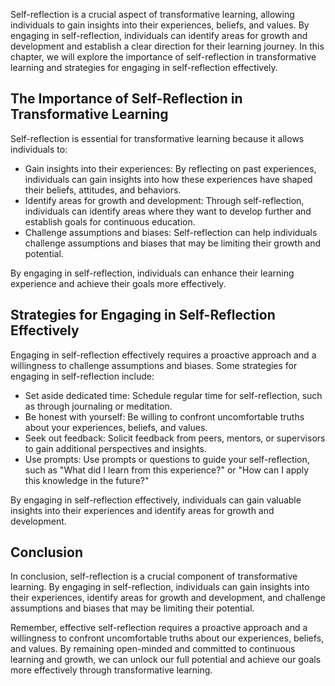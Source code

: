 
Self-reflection is a crucial aspect of transformative learning, allowing individuals to gain insights into their experiences, beliefs, and values. By engaging in self-reflection, individuals can identify areas for growth and development and establish a clear direction for their learning journey. In this chapter, we will explore the importance of self-reflection in transformative learning and strategies for engaging in self-reflection effectively.

The Importance of Self-Reflection in Transformative Learning
------------------------------------------------------------

Self-reflection is essential for transformative learning because it allows individuals to:

* Gain insights into their experiences: By reflecting on past experiences, individuals can gain insights into how these experiences have shaped their beliefs, attitudes, and behaviors.
* Identify areas for growth and development: Through self-reflection, individuals can identify areas where they want to develop further and establish goals for continuous education.
* Challenge assumptions and biases: Self-reflection can help individuals challenge assumptions and biases that may be limiting their growth and potential.

By engaging in self-reflection, individuals can enhance their learning experience and achieve their goals more effectively.

Strategies for Engaging in Self-Reflection Effectively
------------------------------------------------------

Engaging in self-reflection effectively requires a proactive approach and a willingness to challenge assumptions and biases. Some strategies for engaging in self-reflection include:

* Set aside dedicated time: Schedule regular time for self-reflection, such as through journaling or meditation.
* Be honest with yourself: Be willing to confront uncomfortable truths about your experiences, beliefs, and values.
* Seek out feedback: Solicit feedback from peers, mentors, or supervisors to gain additional perspectives and insights.
* Use prompts: Use prompts or questions to guide your self-reflection, such as "What did I learn from this experience?" or "How can I apply this knowledge in the future?"

By engaging in self-reflection effectively, individuals can gain valuable insights into their experiences and identify areas for growth and development.

Conclusion
----------

In conclusion, self-reflection is a crucial component of transformative learning. By engaging in self-reflection, individuals can gain insights into their experiences, identify areas for growth and development, and challenge assumptions and biases that may be limiting their potential.

Remember, effective self-reflection requires a proactive approach and a willingness to confront uncomfortable truths about our experiences, beliefs, and values. By remaining open-minded and committed to continuous learning and growth, we can unlock our full potential and achieve our goals more effectively through transformative learning.
